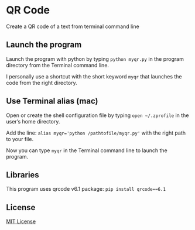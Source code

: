 # QR Code
Create a QR code of a text from terminal command line

## Launch the program
Launch the program with python by typing `python myqr.py` in the program directory from the Terminal command line.

I personally use a shortcut with the short keyword `myqr` that launches the code from the right directory.

## Use Terminal alias (mac)
Open or create the shell configuration file by typing `open ~/.zprofile` in the user’s home directory.

Add the line: `alias myqr='python /pathtofile/myqr.py'` with the right path to your file.

Now you can type `myqr` in the Terminal command line to launch the program.

## Libraries
This program uses qrcode v6.1 package: `pip install qrcode==6.1`

## License
[MIT License](LICENSE)
